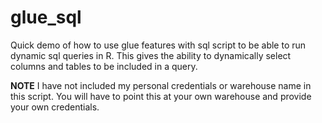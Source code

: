 # glue_sql
Quick demo of how to use glue features with sql script to be able to run dynamic sql queries in R.  This gives the ability to dynamically select columns and tables to be included in a query.  

**NOTE** I have not included my personal credentials or warehouse name in this script.  You will have to point this at your own warehouse and provide your own credentials. 
